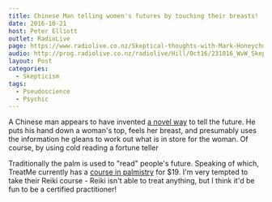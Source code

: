 ```yaml
---
title: Chinese Man telling women's futures by touching their breasts!
date: 2016-10-21
host: Peter Elliott
outlet: RadioLive
page: https://www.radiolive.co.nz/Skeptical-thoughts-with-Mark-Honeychurch/tabid/506/articleID/130488/Default.aspx
audio: http://prog.radiolive.co.nz/radiolive/Hill/Oct16/231016_WvW_Skeptical.mp3
layout: Post
categories:
  - Skepticism
tags:
  - Pseudoscience
  - Psychic
---
```


A Chinese man appears to have invented [a novel way](http://nextshark.com/strange-chinese-mystic-fondling-breasts/) to tell the future. He puts his hand down a woman's top, feels her breast, and presumably uses the information he gleans to work out what is in store for the woman. Of course, by using cold reading a fortune teller

<!-- more -->

Traditionally the palm is used to "read" people's future. Speaking of which, TreatMe currently has a [course in palmistry](http://local.treatme.co.nz/study-palmistry-tarot-reading-or-psychic-development-online-for-just-19-including-a-certificate-upon-completion) for $19. I'm very tempted to take their Reiki course - Reiki isn't able to treat anything, but I think it'd be fun to be a certified practitioner!

